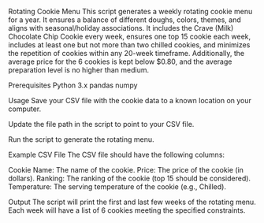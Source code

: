 Rotating Cookie Menu
This script generates a weekly rotating cookie menu for a year. It ensures a balance of different doughs, colors, 
themes, and aligns with seasonal/holiday associations. It includes the Crave (Milk) Chocolate Chip Cookie every week, 
ensures one top 15 cookie each week, includes at least one but not more than two chilled cookies, and minimizes the repetition of 
cookies within any 20-week timeframe. Additionally, the average price for the 6 cookies is kept below $0.80, and the average 
preparation level is no higher than medium.

Prerequisites
Python 3.x
pandas
numpy

Usage
Save your CSV file with the cookie data to a known location on your computer.

Update the file path in the script to point to your CSV file.

Run the script to generate the rotating menu.

Example CSV File
The CSV file should have the following columns:

Cookie Name: The name of the cookie.
Price: The price of the cookie (in dollars).
Ranking: The ranking of the cookie (top 15 should be considered).
Temperature: The serving temperature of the cookie (e.g., Chilled).

Output
The script will print the first and last few weeks of the rotating menu. Each week will have a list of 6 cookies meeting the specified constraints.
